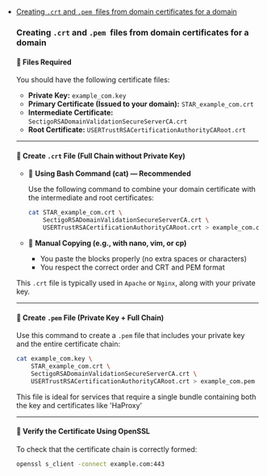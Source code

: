 
- [Creating `.crt` and `.pem `files from domain certificates for a domain](#)


    ### Creating `.crt` and `.pem `files from domain certificates for a domain
    
    #### 🔐 Files Required
    
    You should have the following certificate files:
    
    - **Private Key:** `example_com.key`
    - **Primary Certificate (Issued to your domain):** `STAR_example_com.crt`
    - **Intermediate Certificate:** `SectigoRSADomainValidationSecureServerCA.crt`
    - **Root Certificate:** `USERTrustRSACertificationAuthorityCARoot.crt`
    
    ---
    
    #### 📌 Create `.crt` File (Full Chain without Private Key)
  
    - 🔴 **Using Bash Command (cat) — Recommended**
  
        Use the following command to combine your domain certificate with the intermediate and root certificates:
        
        ```bash
        cat STAR_example_com.crt \
            SectigoRSADomainValidationSecureServerCA.crt \
            USERTrustRSACertificationAuthorityCARoot.crt > example_com.crt
        ```
    - 🔴 **Manual Copying (e.g., with nano, vim, or cp)**

        - You paste the blocks properly (no extra spaces or characters)
        - You respect the correct order and CRT and PEM format


    This `.crt` file is typically used in `Apache` or `Nginx`, along with your private key.
    
    ---
    
    #### 📌 Create `.pem` File (Private Key + Full Chain)
    
    Use this command to create a `.pem` file that includes your private key and the entire certificate chain:
    
    ```bash
    cat example_com.key \
        STAR_example_com.crt \
        SectigoRSADomainValidationSecureServerCA.crt \
        USERTrustRSACertificationAuthorityCARoot.crt > example_com.pem
    ```
    
    This file is ideal for services that require a single bundle containing both the key and certificates like 'HaProxy'
    
    ---
    
    #### 🧪 Verify the Certificate Using OpenSSL

    To check that the certificate chain is correctly formed:
    
    ```bash
    openssl s_client -connect example.com:443
    ```
